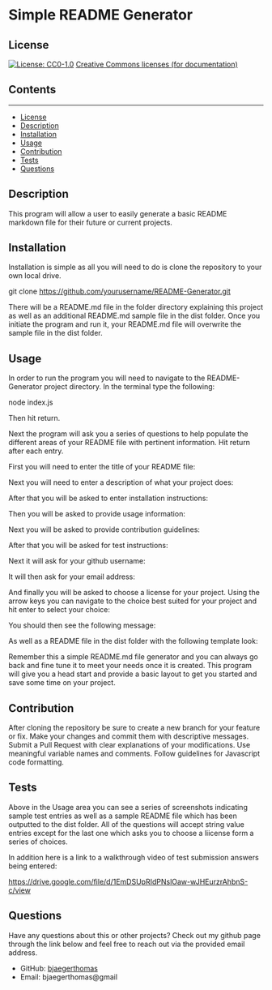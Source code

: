 # Simple README Generator

  ## License
  [![License: CC0-1.0](https://licensebuttons.net/l/zero/1.0/80x15.png)](http://creativecommons.org/publicdomain/zero/1.0/)
  [Creative Commons licenses (for documentation)](http://creativecommons.org/publicdomain/zero/1.0/)

  ## Contents
  ---------
  - [License](#license)
  - [Description](#description)
  - [Installation](#installation)
  - [Usage](#usage)
  - [Contribution](#contribution)
  - [Tests](#tests)
  - [Questions](#questions)

  ## Description
  This program will allow a user to easily generate a basic README markdown file for their future or current projects.

  ## Installation
  Installation is simple as all you will need to do is clone the repository to your own local drive.

  git clone https://github.com/yourusername/README-Generator.git

  There will be a README.md file in the folder directory explaining this project as well as an additional README.md sample file in the dist folder.
  Once you initiate the program and run it, your README.md file will overwrite the sample file in the dist folder.

  ## Usage
  In order to run the program you will need to navigate to the README-Generator project directory.
  In the terminal type the following: 
  
  node index.js

  Then hit return.

  Next the program will ask you a series of questions to help populate the different areas of your README file with pertinent information. Hit return after each entry.

  First you will need to enter the title of your README file:

  [](./assets/title.png)

  Next you will need to enter a description of what your project does:

  [](./assets/description.png)

  After that you will be asked to enter installation instructions:

  [](./assets/installation.png)

  Then you will be asked to provide usage information:

  [](./assets/usage.png)

  Next you will be asked to provide contribution guidelines:

  [](./assets/contribution.png)

  After that you will be asked for test instructions:

  [](./assets/test.png)

  Next it will ask for your github username:

  [](./assets/github.png)

  It will then ask for your email address:

  [](./assets/email.png)

  And finally you will be asked to choose a license for your project.
  Using the arrow keys you can navigate to the choice best suited for
  your project and hit enter to select your choice:

  [](./assets/license.png)

  You should then see the following message:

  [](./assets/message.png)

  As well as a README file in the dist folder with the following template look:

  [](./assets/sample.png)

  Remember this a simple README.md file generator and you can always go back and fine tune it to meet your needs once it is created.
  This program will give you a head start and provide a basic layout to get you started and save some time on your project.

  ## Contribution
  After cloning the repository be sure to create a new branch for your feature or fix.
  Make your changes and commit them with descriptive messages.
  Submit a Pull Request with clear explanations of your modifications.
  Use meaningful variable names and comments.
  Follow guidelines for Javascript code formatting.

  ## Tests
  Above in the Usage area you can see a series of screenshots indicating sample test entries as well as a sample README file which has
  been outputted to the dist folder. All of the questions will accept string value entries except for the last one which asks you to choose a liicense form a series of choices.

  In addition here is a link to a walkthrough video of test submission answers being entered:

  https://drive.google.com/file/d/1EmDSUpRIdPNslOaw-wJHEurzrAhbnS-c/view

  ## Questions
  Have any questions about this or other projects?
  Check out my github page through the link below and feel free to reach out via the provided email address.

  - GitHub: [bjaegerthomas](https://github.com/bjaegerthomas)
  - Email: bjaegerthomas@gmail